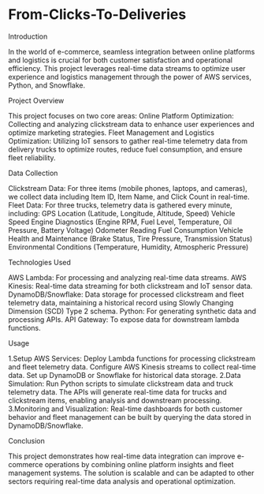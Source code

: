 # From-Clicks-To-Deliveries

Introduction

In the world of e-commerce, seamless integration between online platforms and logistics is crucial for both customer satisfaction and operational efficiency. This project leverages real-time data streams to optimize user experience and logistics management through the power of AWS services, Python, and Snowflake.

Project Overview

This project focuses on two core areas:
Online Platform Optimization: Collecting and analyzing clickstream data to enhance user experiences and optimize marketing strategies.
Fleet Management and Logistics Optimization: Utilizing IoT sensors to gather real-time telemetry data from delivery trucks to optimize routes, reduce fuel consumption, and ensure fleet reliability.

Data Collection

Clickstream Data: For three items (mobile phones, laptops, and cameras), we collect data including Item ID, Item Name, and Click Count in real-time.
Fleet Data: For three trucks, telemetry data is gathered every minute, including:
GPS Location (Latitude, Longitude, Altitude, Speed)
Vehicle Speed
Engine Diagnostics (Engine RPM, Fuel Level, Temperature, Oil Pressure, Battery Voltage)
Odometer Reading
Fuel Consumption
Vehicle Health and Maintenance (Brake Status, Tire Pressure, Transmission Status)
Environmental Conditions (Temperature, Humidity, Atmospheric Pressure)

Technologies Used

AWS Lambda: For processing and analyzing real-time data streams.
AWS Kinesis: Real-time data streaming for both clickstream and IoT sensor data.
DynamoDB/Snowflake: Data storage for processed clickstream and fleet telemetry data, maintaining a historical record using Slowly Changing Dimension (SCD) Type 2 schema.
Python: For generating synthetic data and processing APIs.
API Gateway: To expose data for downstream lambda functions.

Usage

1.Setup AWS Services:
Deploy Lambda functions for processing clickstream and fleet telemetry data.
Configure AWS Kinesis streams to collect real-time data.
Set up DynamoDB or Snowflake for historical data storage.
2.Data Simulation:
Run Python scripts to simulate clickstream data and truck telemetry data.
The APIs will generate real-time data for trucks and clickstream items, enabling analysis and downstream processing.
3.Monitoring and Visualization:
Real-time dashboards for both customer behavior and fleet management can be built by querying the data stored in DynamoDB/Snowflake.

Conclusion

This project demonstrates how real-time data integration can improve e-commerce operations by combining online platform insights and fleet management systems. The solution is scalable and can be adapted to other sectors requiring real-time data analysis and operational optimization.
